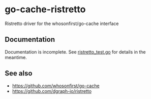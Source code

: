 # go-cache-ristretto

Ristretto driver for the whosonfirst/go-cache interface

## Documentation

Documentation is incomplete. See [ristretto_test.go](ristretto_test.go) for details in the meantime.

## See also

* https://github.com/whosonfirst/go-cache
* https://github.com/dgraph-io/ristretto